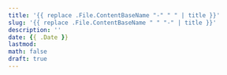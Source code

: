 ```yaml
---
title: '{{ replace .File.ContentBaseName "-" " " | title }}'
slug: '{{ replace .File.ContentBaseName " " "-" | title }}'
description: ''
date: {{ .Date }}
lastmod: 
math: false
draft: true
---
```

